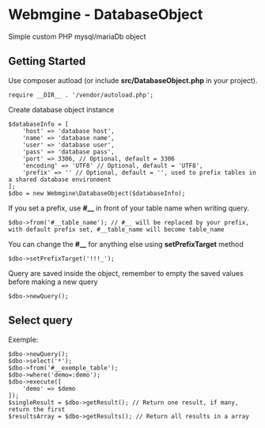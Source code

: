 # Webmgine - DatabaseObject

Simple custom PHP mysql/mariaDb object

## Getting Started

Use composer autload (or include **src/DatabaseObject.php** in your project).
```
require __DIR__ . '/vendor/autoload.php';
```

Create database object instance
```
$databaseInfo = [
    'host' => 'database host',
    'name' => 'database name',
    'user' => 'database user',
    'pass' => 'database pass',
    'port' => 3306, // Optional, default = 3306
    'encoding' => 'UTF8' // Optional, default = 'UTF8',
    'prefix' => '' // Optional, default = '', used to prefix tables in a shared database environment
];
$dbo = new Webmgine\DatabaseObject($databaseInfo);
```

If you set a prefix, use **#__** in front of your table name when writing query.
```
$dbo->from('#__table_name'); // #__ will be replaced by your prefix, with default prefix set, #__table_name will become table_name
```

You can change the **#__** for anything else using **setPrefixTarget** method
```
$dbo->setPrefixTarget('!!!_');
```

Query are saved inside the object, remember to empty the saved values before making a new query
```
$dbo->newQuery();
```

## Select query

Exemple:
```
$dbo->newQuery();
$dbo->select('*');
$dbo->from('#__exemple_table');
$dbo->where('demo=:demo');
$dbo->execute([
    'demo' => $demo
]);
$singleResult = $dbo->getResult(); // Return one result, if many, return the first
$resultsArray = $dbo->getResults(); // Return all results in a array
```
